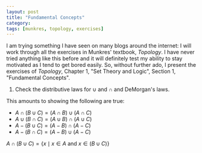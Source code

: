 ```yaml
---
layout: post
title: "Fundamental Concepts"
category: 
tags: [munkres, topology, exercises]
---
```

I am trying something I have seen on many blogs around the internet: I
will work through all the exercises in Munkres' textbook, *Topology*. I
have never tried anything like this before and it will definitely test
my ability to stay motivated as I tend to get bored easily. So, without
further ado, I present the exercises of *Topology*, Chapter 1, "Set
Theory and Logic", Section 1, "Fundamental Concepts".

1. Check the distributive laws for $\cup$ and $\cap$ and DeMorgan's
laws.

This amounts to showing the following are true:
* $A \cap ( B \cup C ) = (A \cap B) \cup (A \cap C)$
* $A \cup ( B \cap C ) = (A \cup B) \cap (A \cup C)$
* $A - (B \cup C) = (A - B) \cap (A - C)$
* $A - (B \cap C) = (A - B) \cup (A - C)$

$A \cap (B \cup C) = \{ x \mid x \in A \mbox{ and } x \in (B \cup C) \}$
